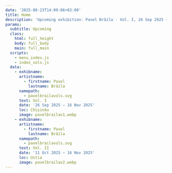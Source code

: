 ```yaml
---
date: '2025-08-23T14:09:06+03:00'
title: Home
description: 'Upcoming exhibition: Pavel Brăila · Vol. I, 26 Sep 2025 — 16 Nov 2025, Chișinău · Vol. II, 11 Oct 2025 — 16 Nov 2025, Ustia'
params:
  subtitle: Upcoming
  class:
    html: full_height
    body: full_body
    main: full_main
  scripts:
    - menu_index.js
    - index_vols.js
  data:
    - exhibname: 
      artistname:
        - firstname: Pavel
          lastname: Brăila
      namepath: 
        - pavelbrailavols.svg
      text: Vol. I
      date: '26 Sep 2025 — 16 Nov 2025'
      loc: Chișinău
      image: pavelbrailav1.webp
    - exhibname: 
      artistname:
        - firstname: Pavel
          lastname: Brăila
      namepath: 
        - pavelbrailavols.svg
      text: Vol. II
      date: '11 Oct 2025 — 16 Nov 2025'
      loc: Ustia
      image: pavelbrailav2.webp
---
```

